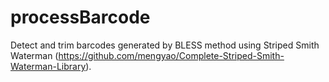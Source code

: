 # processBarcode

Detect and trim barcodes generated by BLESS method using Striped Smith Waterman (https://github.com/mengyao/Complete-Striped-Smith-Waterman-Library).


